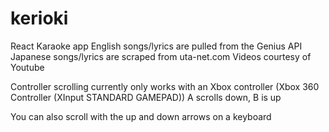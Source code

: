 # kerioki

React Karaoke app
English songs/lyrics are pulled from the Genius API
Japanese songs/lyrics are scraped from uta-net.com
Videos courtesy of Youtube

Controller scrolling currently only works with an Xbox controller (Xbox 360 Controller (XInput STANDARD GAMEPAD))
A scrolls down, B is up

You can also scroll with the up and down arrows on a keyboard